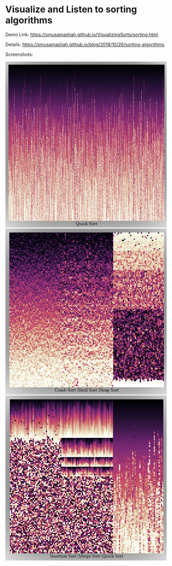 # Visualize and Listen to sorting algorithms

Demo Link: https://smusamashah.github.io/VisualizingSorts/sorting.html

Details: https://smusamashah.github.io/blog/2018/10/26/sorting-algorithms

Screenshots:

![Screenshot 1](screenshot3.png)
![Screenshot 1](screenshot1.png)
![Screenshot 1](screenshot2.png)

